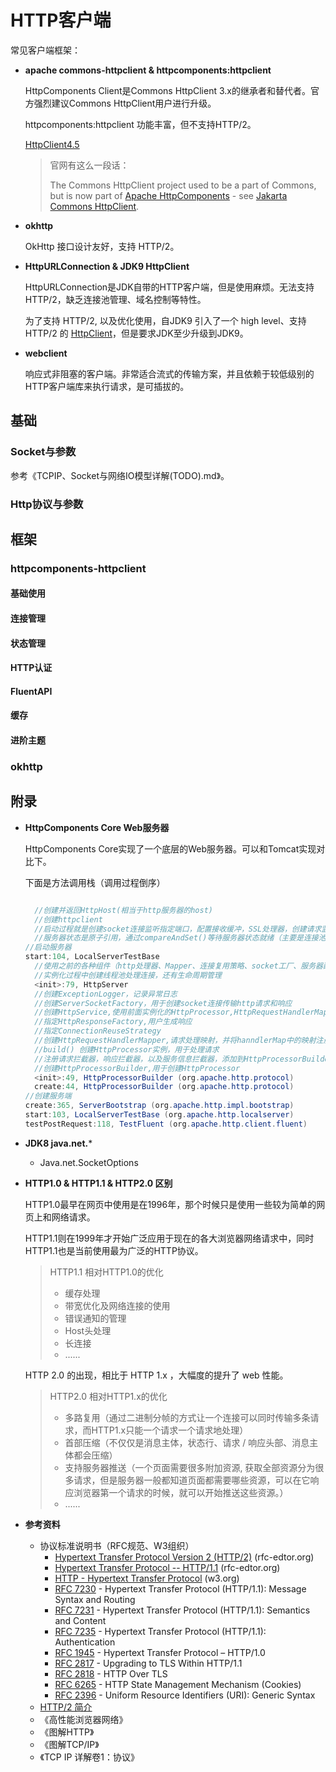 # HTTP客户端

常见客户端框架：

+ **apache commons-httpclient  & httpcomponents:httpclient**

  HttpComponents Client是Commons HttpClient 3.x的继承者和替代者。官方强烈建议Commons HttpClient用户进行升级。

  httpcomponents:httpclient 功能丰富，但不支持HTTP/2。

  [HttpClient4.5](http://hc.apache.org/httpcomponents-client-4.5.x/index.html)

  > 官网有这么一段话：
  >
  > The Commons HttpClient project used to be a part of Commons, but is now part of [Apache HttpComponents](http://hc.apache.org/) - see [Jakarta Commons HttpClient](http://hc.apache.org/httpclient-3.x/index.html).

+ **okhttp**

  OkHttp 接口设计友好，支持 HTTP/2。

+ **HttpURLConnection & JDK9 HttpClient**

  HttpURLConnection是JDK自带的HTTP客户端，但是使用麻烦。无法支持 HTTP/2，缺乏连接池管理、域名控制等特性。

  为了支持 HTTP/2, 以及优化使用，自JDK9 引入了一个 high level、支持 HTTP/2 的 [HttpClient](https://docs.oracle.com/javase/9/docs/api/jdk/incubator/http/HttpClient.html)，但是要求JDK至少升级到JDK9。

+ **webclient**

  响应式非阻塞的客户端。非常适合流式的传输方案，并且依赖于较低级别的HTTP客户端库来执行请求，是可插拔的。

## 基础

### Socket与参数

参考《TCPIP、Socket与网络IO模型详解(TODO).md》。

### Http协议与参数



## 框架

### httpcomponents-httpclient

#### 基础使用



#### 连接管理

#### 状态管理

#### HTTP认证

#### FluentAPI

#### 缓存

#### 进阶主题



### okhttp





## 附录

+ **HttpComponents Core Web服务器**

  HttpComponents Core实现了一个底层的Web服务器。可以和Tomcat实现对比下。

  下面是方法调用栈（调用过程倒序）

  ```java
  
  	//创建并返回HttpHost(相当于http服务器的host)
  	//创建httpclient
  	//启动过程就是创建socket连接监听指定端口，配置接收缓冲，SSL处理器，创建请求监听器并交给线程池执行
  	//服务器状态是原子引用，通过compareAndSet()等待服务器状态就绪（主要是连接池就绪）之后启动
  //启动服务器
  start:104, LocalServerTestBase
  	//使用之前的各种组件（http处理器、Mapper、连接复用策略、socket工厂、服务器配置信息）实例化
  	//实例化过程中创建线程池处理连接，还有生命周期管理
  	<init>:79, HttpServer
  	//创建ExceptionLogger，记录异常日志
  	//创建ServerSocketFactory，用于创建socket连接传输http请求和响应
  	//创建HttpService,使用前面实例化的HttpProcessor,HttpRequestHandlerMapper,	ConnectionReuseStrategy,HttpResponseFactory
  	//指定HttpResponseFactory,用户生成响应
  	//指定ConnectionReuseStrategy
  	//创建HttpRequestHandlerMapper,请求处理映射，并将hanndlerMap中的映射注册进去
   	//build() 创建HttpProcessor实例，用于处理请求	
  	//注册请求拦截器，响应拦截器，以及服务信息拦截器，添加到HttpProcessorBuilder，用于创建HttpProcessor拓展其功能。
  	//创建HttpProcessorBuilder,用于创建HttpProcessor
  	<init>:49, HttpProcessorBuilder (org.apache.http.protocol)
  	create:44, HttpProcessorBuilder (org.apache.http.protocol)
  //创建服务端
  create:365, ServerBootstrap (org.apache.http.impl.bootstrap)
  start:103, LocalServerTestBase (org.apache.http.localserver)
  testPostRequest:118, TestFluent (org.apache.http.client.fluent)
  ```

+ **JDK8 java.net.***

  + Java.net.SocketOptions

    

+ **HTTP1.0 & HTTP1.1 & HTTP2.0 区别**	

  HTTP1.0最早在网页中使用是在1996年，那个时候只是使用一些较为简单的网页上和网络请求。

  HTTP1.1则在1999年才开始广泛应用于现在的各大浏览器网络请求中，同时HTTP1.1也是当前使用最为广泛的HTTP协议。

  > HTTP1.1 相对HTTP1.0的优化
  >
  > + 缓存处理
  > + 带宽优化及网络连接的使用
  > + 错误通知的管理
  > + Host头处理
  > + 长连接
  > + ......

  HTTP 2.0 的出现，相比于 HTTP 1.x ，大幅度的提升了 web 性能。

  > HTTP2.0 相对HTTP1.x的优化
  >
  > + 多路复用（通过二进制分帧的方式让一个连接可以同时传输多条请求，而HTTP1.x只能一个请求一个请求地处理）
  > + 首部压缩（不仅仅是消息主体，状态行、请求 / 响应头部、消息主体都会压缩）
  > + 支持服务器推送（一个页面需要很多附加资源, 获取全部资源分为很多请求，但是服务器一般都知道页面都需要哪些资源，可以在它响应浏览器第一个请求的时候，就可以开始推送这些资源。）
  > + ......

+ **参考资料**

  + 协议标准说明书（RFC规范、W3组织）
    + [Hypertext Transfer Protocol Version 2 (HTTP/2)](https://www.rfc-editor.org/info/rfc7540) (rfc-edtor.org)
    + [Hypertext Transfer Protocol -- HTTP/1.1](https://www.rfc-editor.org/info/rfc2616) (rfc-edtor.org)
    + [HTTP - Hypertext Transfer Protocol](https://www.w3.org/Protocols/) (w3.org)
    + [RFC 7230](http://tools.ietf.org/html/rfc7230) - Hypertext Transfer Protocol (HTTP/1.1): Message Syntax and Routing
    + [RFC 7231](http://tools.ietf.org/html/rfc7231) - Hypertext Transfer Protocol (HTTP/1.1): Semantics and Content
    + [RFC 7235](http://tools.ietf.org/html/rfc7235) - Hypertext Transfer Protocol (HTTP/1.1): Authentication
    + [RFC 1945](http://tools.ietf.org/html/rfc1945) - Hypertext Transfer Protocol – HTTP/1.0
    + [RFC 2817](http://tools.ietf.org/html/rfc2817) - Upgrading to TLS Within HTTP/1.1
    + [RFC 2818](http://tools.ietf.org/html/rfc2818) - HTTP Over TLS
    + [RFC 6265](http://tools.ietf.org/html/rfc6265) - HTTP State Management Mechanism (Cookies)
    + [RFC 2396](http://tools.ietf.org/html/rfc2396) - Uniform Resource Identifiers (URI): Generic Syntax
  + [HTTP/2 简介](https://developers.google.com/web/fundamentals/performance/http2)
  + 《高性能浏览器网络》
  + 《图解HTTP》
  + 《图解TCP/IP》
  + 《TCP IP 详解卷1：协议》


